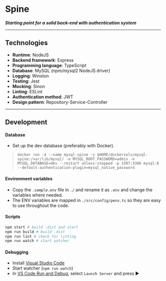 # Spine

***Starting point for a solid back-end with authentication system***

---

## Technologies

- **Runtime**: NodeJS
- **Backend framework**: Express
- **Programming language**: TypeScript
- **Database**: MySQL (npm/mysql2 NodeJS driver)
- **Logging**: Winston
- **Testing**: Jest
- **Mocking**: Sinon
- **Linting**: ESLint
- **Authentication method**: JWT
- **Design pattern**: Repository-Service-Controller

---

## Development

#### Database
* Set up the dev database (preferably with Docker).
> ```docker run -d --name mysql-spine -v $HOME/dockervols/mysql-spine:/var/lib/mysql/ -e MYSQL_ROOT_PASSWORD=admin -e MYSQL_DATABASE=dev --restart unless-stopped -p 3307:3306 mysql:8 --default-authentication-plugin=mysql_native_password```

#### Environment variables
* Copy the `.sample.env` file in `./` and rename it as `.env` and change the variables where needed. 
* The ENV variables are mapped in `./src/config/penv.ts` so they are easy to use throughout the code.

#### Scripts

```bash
npm start # build .dist and start
npm run build # build .dist
npm run lint # check for linting
npm run watch # start watcher
```

#### Debugging

* Install [Visual Studio Code](https://code.visualstudio.com/)
* Start watcher (`npm run watch`)
* In [VS Code Run and Debug](https://code.visualstudio.com/docs/editor/debugging), select `Launch Server` and press ▶️
